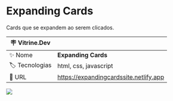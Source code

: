 # Expanding Cards

Cards que se expandem ao serem clicados.

| :placard: Vitrine.Dev |     |
| -------------  | --- |
| :sparkles: Nome        | **Expanding Cards**
| :label: Tecnologias | html, css, javascript
| :rocket: URL         | https://expandingcardssite.netlify.app

<!-- Inserir imagem com a #vitrinedev ao final do link -->
![](https://user-images.githubusercontent.com/72042885/204361333-04c0f181-e2cc-406d-a048-738ac8b1946d.JPG#vitrinedev)
